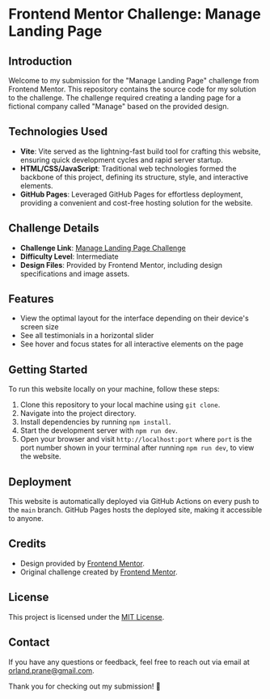 # Frontend Mentor Challenge: Manage Landing Page

## Introduction
Welcome to my submission for the "Manage Landing Page" challenge from Frontend Mentor. This repository contains the source code for my solution to the challenge. The challenge required creating a landing page for a fictional company called "Manage" based on the provided design.

## Technologies Used
- **Vite**: Vite served as the lightning-fast build tool for crafting this website, ensuring quick development cycles and rapid server startup.
- **HTML/CSS/JavaScript**: Traditional web technologies formed the backbone of this project, defining its structure, style, and interactive elements.
- **GitHub Pages**: Leveraged GitHub Pages for effortless deployment, providing a convenient and cost-free hosting solution for the website.


## Challenge Details
- **Challenge Link**: [Manage Landing Page Challenge](https://www.frontendmentor.io/challenges/manage-landing-page-SLXqC6P5)
- **Difficulty Level**: Intermediate
- **Design Files**: Provided by Frontend Mentor, including design specifications and image assets.


## Features
- View the optimal layout for the interface depending on their device's screen size
- See all testimonials in a horizontal slider
- See hover and focus states for all interactive elements on the page

## Getting Started
To run this website locally on your machine, follow these steps:
1. Clone this repository to your local machine using `git clone`.
2. Navigate into the project directory.
3. Install dependencies by running `npm install`.
4. Start the development server with `npm run dev`.
5. Open your browser and visit `http://localhost:port` where `port` is the port number shown in your terminal after running `npm run dev`, to view the website.

## Deployment
This website is automatically deployed via GitHub Actions on every push to the `main` branch. GitHub Pages hosts the deployed site, making it accessible to anyone.

## Credits
- Design provided by [Frontend Mentor](https://www.frontendmentor.io).
- Original challenge created by [Frontend Mentor](https://www.frontendmentor.io).

## License
This project is licensed under the [MIT License](LICENSE).

## Contact
If you have any questions or feedback, feel free to reach out via email at [orland.prane@gmail.com](mailto:your.orland.prane@gmail.com).

Thank you for checking out my submission! 🚀
